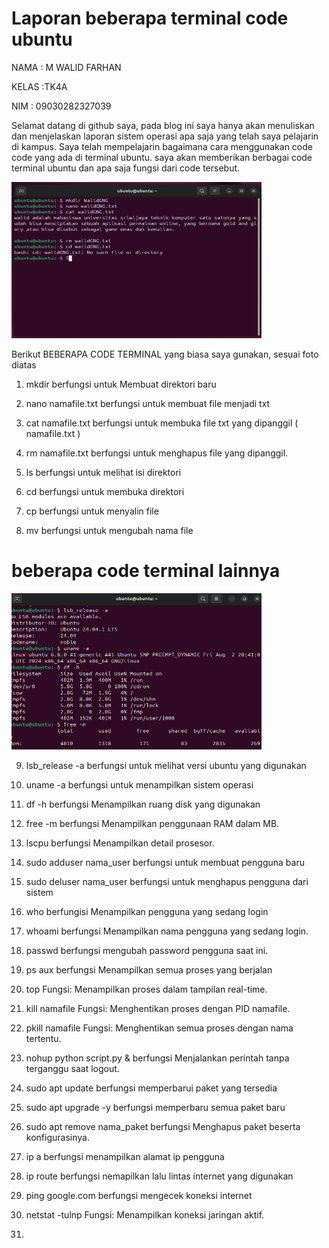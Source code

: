 # Laporan beberapa terminal code ubuntu

NAMA : M WALID FARHAN

KELAS :TK4A

NIM : 09030282327039

Selamat datang di github saya, pada blog ini saya hanya akan menuliskan dan menjelaskan laporan sistem operasi apa saja yang telah saya pelajarin di kampus. Saya telah mempelajarin bagaimana cara menggunakan code code yang ada di terminal ubuntu. saya akan memberikan berbagai code terminal ubuntu dan apa saja fungsi dari code tersebut.

 <img src="5 code.png" width=400 height=250>

Berikut BEBERAPA CODE TERMINAL yang biasa saya gunakan, sesuai foto diatas

1. mkdir berfungsi untuk Membuat direktori baru

2. nano namafile.txt berfungsi untuk membuat file menjadi txt

3. cat namafile.txt berfungsi untuk membuka file txt yang dipanggil ( namafile.txt )

4. rm namafile.txt berfungsi untuk menghapus file yang dipanggil.

5. ls berfungsi untuk melihat isi direktori

6. cd berfungsi untuk membuka direktori

7. cp berfungsi untuk menyalin file

8. mv berfungsi untuk mengubah nama file

# beberapa code terminal lainnya
<img src="code.png" width=400 height=250>

9.  lsb_release -a berfungsi untuk melihat versi ubuntu yang digunakan

10.  uname -a berfungsi untuk menampilkan sistem operasi

11.  df -h berfungsi Menampilkan ruang disk yang digunakan

12.  free -m berfungsi Menampilkan penggunaan RAM dalam MB.

13.  lscpu berfungsi Menampilkan detail prosesor.

14.  sudo adduser nama_user berfungsi untuk membuat pengguna baru

15.  sudo deluser nama_user berfungsi untuk menghapus pengguna dari sistem

16.  who berfungisi Menampilkan pengguna yang sedang login
    
17.  whoami berfungsi Menampilkan nama pengguna yang sedang login.

18.  passwd berfungsi mengubah password pengguna saat ini.

19.  ps aux berfungsi Menampilkan semua proses yang berjalan

20.  top Fungsi: Menampilkan proses dalam tampilan real-time.

21.  kill namafile Fungsi: Menghentikan proses dengan PID namafile.

22. pkill namafile Fungsi: Menghentikan semua proses dengan nama tertentu.

23. nohup python script.py & berfungsi  Menjalankan perintah tanpa terganggu saat logout.

24. sudo apt update berfungsi memperbarui paket yang tersedia

25. sudo apt upgrade -y berfungsi memperbaru semua paket baru

26. sudo apt remove nama_paket berfungsi Menghapus paket beserta konfigurasinya.

27. ip a berfungsi menampilkan alamat ip pengguna

28. ip route berfungsi nemapilkan lalu lintas internet yang digunakan

29. ping google.com berfungsi mengecek koneksi internet

30. netstat -tulnp Fungsi: Menampilkan koneksi jaringan aktif.

31. 
 











